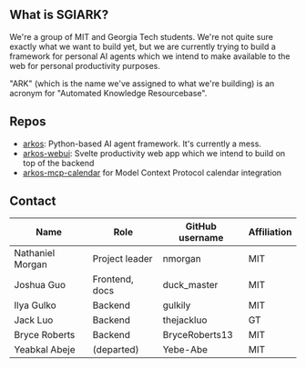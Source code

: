## What is SGIARK?

We're a group of MIT and Georgia Tech students. We're not quite sure exactly what we want to build yet, but we are currently trying to build a framework for personal AI agents which we intend to make available to the web for personal productivity purposes.

"ARK" (which is the name we've assigned to what we're building) is an acronym for "Automated Knowledge Resourcebase".

## Repos

- [arkos](https://github.com/SGIARK/arkos): Python-based AI agent framework. It's currently a mess.
- [arkos-webui](https://github.com/SGIARK/arkos-webui): Svelte productivity web app which we intend to build on top of the backend
- [arkos-mcp-calendar](https://github.com/SGIARK/arkos-mcp-calendar) for Model Context Protocol calendar integration

## Contact 

| Name                  | Role           | GitHub username | Affiliation |
| --------------------  | -------------- | --------------- | ----------- |
| Nathaniel Morgan      | Project leader | nmorgan         | MIT         |
| Joshua Guo            | Frontend, docs | duck_master     | MIT         |
| Ilya Gulko            | Backend        | gulkily         | MIT         |
| Jack Luo              | Backend        | thejackluo      | GT          |
| Bryce Roberts         | Backend        | BryceRoberts13  | MIT         | 
| Yeabkal Abeje         | (departed)     | Yebe-Abe        | MIT         |
